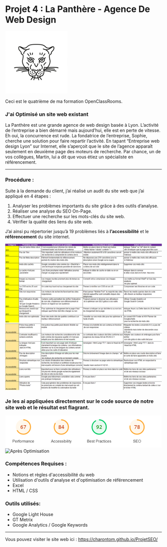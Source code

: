 # Projet 4 : La Panthère - Agence De Web Design

![Logo du site](https://github.com/CharonTom/ProjetSEO/blob/main/img/logo.png)

Ceci est le quatrième de ma formation OpenClassRooms.

### J'ai Optimisé un site web existant 

La Panthère est une grande agence de web design basée à Lyon. L’activité de l’entreprise a bien démarré mais aujourd’hui, elle est en perte de vitesse. Eh oui, la concurrence est rude. La fondatrice de l’entreprise, Sophie, cherche une solution pour faire repartir l’activité. En tapant “Entreprise web design Lyon” sur Internet, elle s’aperçoit que le site de l’agence apparaît seulement en deuxième page des moteurs de recherche. Par chance, un de vos collègues, Martin, lui a dit que vous étiez un spécialiste en référencement.

---

### Procédure :

Suite à la demande du client, j’ai réalisé un audit du site web que j’ai appliqué en 4
étapes :

1) Analyser les problèmes importants du site grâce à des outils d’analyse.
2) Réaliser une analyse du SEO On-Page.
3) Effectuer une recherche sur les mots-clés du site web.
4) Vérifier la qualité des liens du site web.

J’ai ainsi pu répertorier jusqu’à 19 problèmes liés à **l’accessibilité** et le
**référencement** du site internet.


![Tableau d'erreur SEO](https://github.com/CharonTom/ProjetSEO/blob/main/img/Tableau%20SEO.png)
![Tableau d'erreur Access](https://github.com/CharonTom/ProjetSEO/blob/main/img/Tableau%20Access.png)

### Je les ai appliquées directement sur le code source de notre site web et le résultat est flagrant.

![Avant Optimisation](https://github.com/CharonTom/ProjetSEO/blob/main/img/Index%20avant.png)
![Après Optimisation](https://github.com/CharonTom/ProjetSEO/blob/main/img/index%20apr%C3%A8s.PNG)


### Compétences Requises : 

- Notions et règles d'accessibilité du web
- Utilisation d'outils d'analyse et d'optimisation de référencement
- Excel
- HTML / CSS


### Outils utilisés:

- Google Light House
- GT Metrix
- Google Analytics / Google Keywords

---

Vous pouvez visiter le site web ici : https://charontom.github.io/ProjetSEO/
